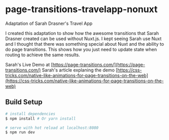 # page-transitions-travelapp-nonuxt
Adaptation of Sarah Drasner's Travel App

I created this adaptation to show how the awesome transitions that Sarah Drasner created can be used without Nuxt.js. I kept seeing Sarah use Nuxt and I thought that there was something special about Nuxt and the ability to do page transitions. This shows how you just need to update state when routing to achieve the same results.

Sarah's Live Demo at [https://page-transitions.com/](https://page-transitions.com/)
Sarah's article explaning the demo [https://css-tricks.com/native-like-animations-for-page-transitions-on-the-web](https://css-tricks.com/native-like-animations-for-page-transitions-on-the-web)


## Build Setup

```bash
# install dependencies
$ npm install # Or yarn install

# serve with hot reload at localhost:8080
$ npm run dev
```